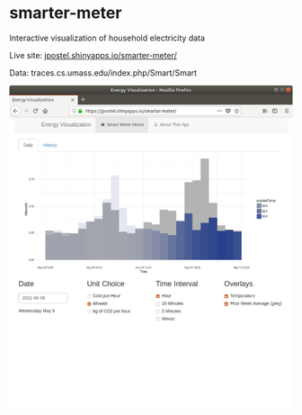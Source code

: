 # smarter-meter
Interactive visualization of household electricity data

Live site: [jpostel.shinyapps.io/smarter-meter/](jpostel.shinyapps.io/smarter-meter/)

Data: traces.cs.umass.edu/index.php/Smart/Smart

![screenshot](https://github.com/JoshuaPostel/smarter-meter/blob/master/Screenshot%20from%202019-02-17%2013-57-33.png)
